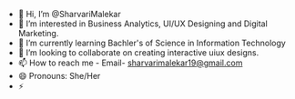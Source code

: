 - 👋 Hi, I’m @SharvariMalekar
- 👀 I’m interested in Business Analytics, UI/UX Designing and Digital Marketing.
- 🌱 I’m currently learning Bachler's of Science in Information Technology
- 💞️ I’m looking to collaborate on creating interactive uiux designs.
- 📫 How to reach me - Email- sharvarimalekar19@gmail.com
- 😄 Pronouns: She/Her
- ⚡

<!---
SharvariMalekar/SharvariMalekar is a ✨ special ✨ repository because its `README.md` (this file) appears on your GitHub profile.
You can click the Preview link to take a look at your changes.
--->
